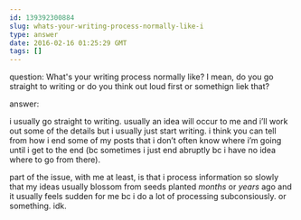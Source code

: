 ```yaml
---
id: 139392300884
slug: whats-your-writing-process-normally-like-i
type: answer
date: 2016-02-16 01:25:29 GMT
tags: []
---
```

question: What's your writing process normally like?  I mean, do you go straight to writing or do you think out loud first or somethign liek that?

answer: <p>i usually go straight to writing. usually an idea will occur to me and i’ll work out some of the details but i usually just start writing. i think you can tell from how i end some of my posts that i don’t often know where i’m going until i get to the end (bc sometimes i just end abruptly bc i have no idea where to go from there).</p><p>part of the issue, with me at least, is that i process information so slowly that my ideas usually blossom from seeds planted *months* or *years* ago and it usually feels sudden for me bc i do a lot of processing subconsiously. or something. idk.</p>